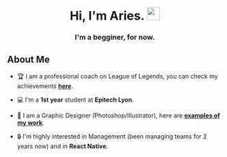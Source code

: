 <h1 align="center">Hi, I'm Aries. <img src="https://raw.githubusercontent.com/MartinHeinz/MartinHeinz/master/wave.gif" width="30px"></h1>
<h3 align="center">I'm a begginer, for now.</h3>


##  About Me

- 🏆 I am a professional coach on League of Legends, you can check my achievements **[here](https://lol.fandom.com/wiki/Aries_(Gr%C3%A9goire_Biganzoli))**.

- 💻 I'm a **1st year** student at **Epitech Lyon**.

- 💎 I am a Graphic Designer (Photoshop/Illustrator), here are **[examples of my work](https://www.behance.net/arieslol)**.

- 🔒 I'm highly interested in Management (been managing teams for 2 years now) and in **React Native**.
